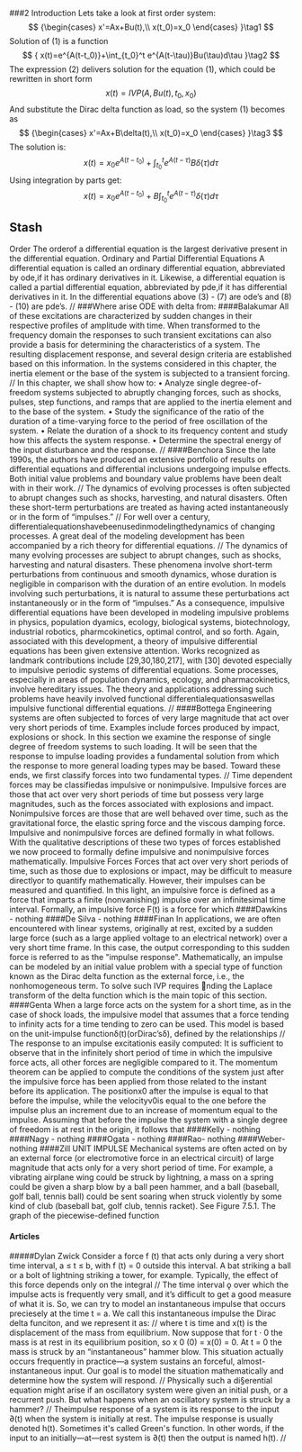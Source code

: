 ###2 Introduction
Lets take a look at first order system:
$$
{\begin{cases}
x'=Ax+Bu(t),\\
x(t_0)=x_0
\end{cases}
}\tag1
$$
Solution of (1) is a function
$$
{
x(t)=e^{A(t-t_0)}+\int_{t_0}^t e^{A(t-\tau)}Bu(\tau)d\tau
}\tag2
$$
The expression (2) delivers solution for the equation (1), which could be rewritten in short form
$$
x(t)=IVP\left(A,Bu(t),t_0,x_0\right)
$$
And substitute the Dirac delta function as load, so the system (1) becomes as
$$
{\begin{cases}
x'=Ax+B\delta(t),\\
x(t_0)=x_0
\end{cases}
}\tag3
$$
The solution is:
$$
x(t)=x_0e^{A(t-t_0)}+\int_{t_0}^t e^{A(t-\tau)}B\delta(\tau)d\tau
$$
Using integration by parts get:
$$
x(t)=x_0e^{A(t-t_0)}+B\int_{t_0}^t e^{A(t-\tau)}\delta(\tau)d\tau
$$
## Stash
Order
The orderof a differential equation is the largest derivative present in the differential equation.
Ordinary and Partial Differential Equations
A differential equation is called an ordinary differential equation, abbreviated by ode,if it has 
ordinary derivatives in it. Likewise, a differential equation is called a partial differential 
equation, abbreviated by pde,if it has differential derivatives in it. In the differential equations 
above (3) - (7) are ode’s and (8) - (10) are pde’s. 
//
###Where arise ODE with delta from:
####Balakumar
All of these excitations are characterized by sudden changes
in their respective profiles of amplitude with time. When transformed to the
frequency domain the responses to such transient excitations can also provide
a basis for determining the characteristics of a system. The resulting displacement response, and several design criteria are established based on this
information. In the systems considered in this chapter, the inertia element or
the base of the system is subjected to a transient forcing.
//
In this chapter, we shall show how to:
• Analyze single degree-of-freedom systems subjected to abruptly changing forces, such as shocks, pulses, step functions, and ramps that are applied to the inertia element and to the base of the system.
• Study the significance of the ratio of the duration of a time-varying force
to the period of free oscillation of the system.
• Relate the duration of a shock to its frequency content and study how this
affects the system response.
• Determine the spectral energy of the input disturbance and the response.
//
####Benchora
Since the late 1990s, the authors have produced an extensive portfolio of results on
differential equations and differential inclusions undergoing impulse effects. Both
initial value problems and boundary value problems have been dealt with in their
work.
//
The dynamics of evolving processes is often subjected to abrupt changes such
as shocks, harvesting, and natural disasters. Often these short-term perturbations
are treated as having acted instantaneously or in the form of “impulses.”
//
For well over a century, differentialequationshavebeenusedinmodelingthedynamics of changing processes. A great deal of the modeling development has been
accompanied by a rich theory for differential equations.
//
The dynamics of many evolving processes are subject to abrupt changes, such
as shocks, harvesting and natural disasters. These phenomena involve short-term
perturbations from continuous and smooth dynamics, whose duration is negligible in comparison with the duration of an entire evolution. In models involving such perturbations, it is natural to assume these perturbations act instantaneously or in the form of “impulses.” As a consequence, impulsive differential
equations have been developed in modeling impulsive problems in physics, population dyamics, ecology, biological systems, biotechnology, industrial robotics,
pharmcokinetics, optimal control, and so forth. Again, associated with this development, a theory of impulsive differential equations has been given extensive
attention. Works recognized as landmark contributions include [29,30,180,217],
with [30] devoted especially to impulsive periodic systems of differential equations.
Some processes, especially in areas of population dynamics, ecology, and pharmacokinetics, involve hereditary issues. The theory and applications addressing
such problems have heavily involved functional differentialequationsaswellas
impulsive functional differential equations.
//
####Bottega
Engineering systems are often subjected to forces of very large magnitude that act 
over very short periods of time. Examples include forces produced by impact, explosions or shock. In this section we examine the response of single degree of freedom 
systems to such loading. It will be seen that the response to impulse loading provides 
a fundamental solution from which the response to more general loading types may 
be based. Toward these ends, we first classify forces into two fundamental types. 
//
Time dependent forces may be classifiedas impulsive or nonimpulsive. Impulsive 
forces are those that act over very short periods of time but possess very large magnitudes, such as the forces associated with explosions and impact. Nonimpulsive forces 
are those that are well behaved over time, such as the gravitational force, the elastic 
spring force and the viscous damping force. Impulsive and nonimpulsive forces are 
defined formally in what follows. With the qualitative descriptions of these two types 
of forces established we now proceed to formally define impulsive and nonimpulsive 
forces mathematically. 
Impulsive Forces 
Forces that act over very short periods of time, such as those due to explosions or 
impact, may be difficult to measure directlyor to quantify mathematically. However, 
their impulses can be measured and quantified. In this light, an impulsive force is 
defined as a force that imparts a finite (nonvanishing) impulse over an infinitesimal 
time interval. Formally, an impulsive force F(t) is a force for which 
####Dawkins - nothing
####De Silva - nothing
####Finan
In applications, we are often encountered with linear systems, originally at
rest, excited by a sudden large force (such as a large applied voltage to an
electrical network) over a very short time frame. In this case, the output
corresponding to this sudden force is referred to as the "impulse response".
Mathematically, an impulse can be modeled by an initial value problem with
a special type of function known as the Dirac delta function as the external
force, i.e., the nonhomogeneous term. To solve such IVP requires nding the
Laplace transform of the delta function which is the main topic of this section.
####Genta
When a large force acts on the system for a short time, as in the case
of shock loads, the impulsive model that assumes that a force tending to
infinity acts for a time tending to zero can be used. This model is based on
the unit-impulse functionδ(t)(orDirac’sδ), defined by the relationships
//
The response to an impulse excitationis easily computed: It is sufficient
to observe that in the infinitely short period of time in which the impulsive
force acts, all other forces are negligible compared to it. The momentum
theorem can be applied to compute the conditions of the system just after
the impulsive force has been applied from those related to the instant before
its application.
The positionx0 after the impulse is equal to that before the impulse,
while the velocityv0is equal to the one before the impulse plus an increment
due to an increase of momentum equal to the impulse. Assuming that before
the impulse the system with a single degree of freedom is at rest in the
origin, it follows that
####Kelly - nothing
####Nagy - nothing
####Ogata - nothing
####Rao- nothing
####Weber- nothing
####Zill
UNIT IMPULSE Mechanical systems are often acted on by an external force (or
electromotive force in an electrical circuit) of large magnitude that acts only for a
very short period of time. For example, a vibrating airplane wing could be struck by
lightning, a mass on a spring could be given a sharp blow by a ball peen hammer, and
a ball (baseball, golf ball, tennis ball) could be sent soaring when struck violently by
some kind of club (baseball bat, golf club, tennis racket). See Figure 7.5.1. The graph
of the piecewise-defined function
#### Articles
#####Dylan Zwick
Consider a force f (t) that acts only during a very short time interval, a ≤
t ≤ b, with f (t) = 0 outside this interval. A bat striking a ball or a bolt of
lightning striking a tower, for example. Typically, the effect of this force
depends only on the integral
//
The time interval ǫ over which the impulse acts is frequently very small,
and it’s difficult to get a good measure of what it is. So, we can try to model
an instantaneous impulse that occurs preciesely at the time t = a. We call
this instantaneous impulse the Dirac delta funciton, and we represent it as:
//
where t is time and x(t) is the displacement of the mass from equilibrium. Now suppose
that for t · 0 the mass is at rest in its equilibrium position, so x
0
(0) = x(0) = 0. At
t = 0 the mass is struck by an “instantaneous” hammer blow. This situation actually occurs
frequently in practice—a system sustains an forceful, almost-instantaneous input. Our goal
is to model the situation mathematically and determine how the system will respond.
//
Physically such a di§erential equation might
arise if an oscillatory system were given an initial push, or a recurrent push. But what happens when an
oscillatory system is struck by a hammer?
//
Theimpulse response of a system is its response to the input ∂(t) when the system
is initially at rest. The impulse response is usually denoted h(t). Sometimes it's
called Green's function.
In other words, if the input to an initially—at—rest system is ∂(t) then the output
is named h(t).
//






